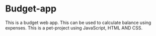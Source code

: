 # Budget-app
This is a budget web app. This can be used to calculate balance using expenses. This is a pet-project using JavaScript, HTML AND CSS.
